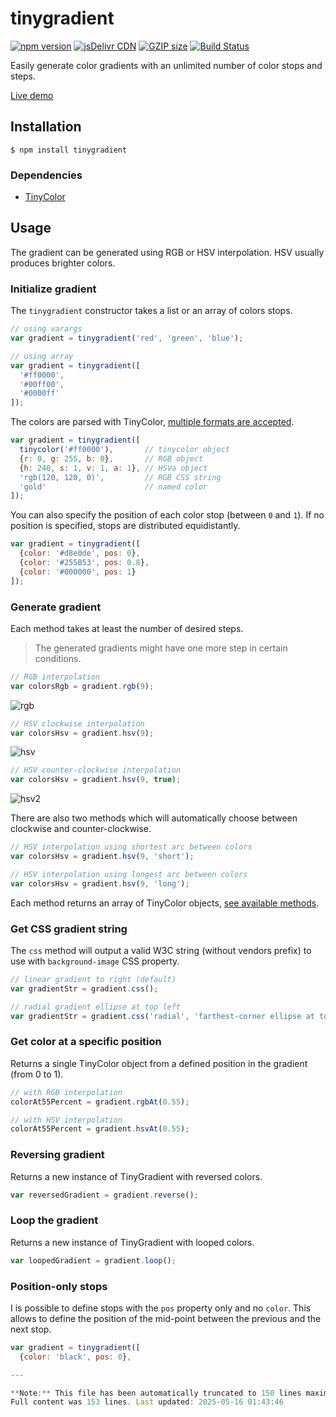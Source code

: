 # tinygradient

[![npm version](https://img.shields.io/npm/v/tinygradient.svg?style=flat-square)](https://www.npmjs.com/package/tinygradient)
[![jsDelivr CDN](https://data.jsdelivr.com/v1/package/npm/tinygradient/badge)](https://www.jsdelivr.com/package/npm/tinygradient)
[![GZIP size](https://flat.badgen.net/bundlephobia/minzip/tinygradient)](https://bundlephobia.com/result?p=tinygradient)
[![Build Status](https://github.com/mistic100/tinygradient/workflows/CI/badge.svg)](https://github.com/mistic100/tinygradient/actions)

Easily generate color gradients with an unlimited number of color stops and steps. 

[Live demo](https://mistic100.github.io/tinygradient/)

## Installation

```
$ npm install tinygradient
```

### Dependencies

- [TinyColor](https://github.com/bgrins/TinyColor)

## Usage

The gradient can be generated using RGB or HSV interpolation. HSV usually produces brighter colors.

### Initialize gradient

The `tinygradient` constructor takes a list or an array of colors stops.

```javascript
// using varargs
var gradient = tinygradient('red', 'green', 'blue');

// using array
var gradient = tinygradient([
  '#ff0000',
  '#00ff00',
  '#0000ff'
]);
```

The colors are parsed with TinyColor, [multiple formats are accepted](https://github.com/bgrins/TinyColor/blob/master/README.md#accepted-string-input).

```javascript
var gradient = tinygradient([
  tinycolor('#ff0000'),       // tinycolor object
  {r: 0, g: 255, b: 0},       // RGB object
  {h: 240, s: 1, v: 1, a: 1}, // HSVa object
  'rgb(120, 120, 0)',         // RGB CSS string
  'gold'                      // named color
]);
```

You can also specify the position of each color stop (between `0` and `1`). If no position is specified, stops are distributed equidistantly.

```javascript
var gradient = tinygradient([
  {color: '#d8e0de', pos: 0},
  {color: '#255B53', pos: 0.8},
  {color: '#000000', pos: 1}
]);
```

### Generate gradient

Each method takes at least the number of desired steps.
> The generated gradients might have one more step in certain conditions.

```javascript
// RGB interpolation
var colorsRgb = gradient.rgb(9);
```
![rgb](https://raw.githubusercontent.com/mistic100/tinygradient/master/images/rgb.png)

```javascript
// HSV clockwise interpolation
var colorsHsv = gradient.hsv(9);
```
![hsv](https://raw.githubusercontent.com/mistic100/tinygradient/master/images/hsv.png)

```javascript
// HSV counter-clockwise interpolation
var colorsHsv = gradient.hsv(9, true);
```
![hsv2](https://raw.githubusercontent.com/mistic100/tinygradient/master/images/hsv2.png)

There are also two methods which will automatically choose between clockwise and counter-clockwise.

```javascript
// HSV interpolation using shortest arc between colors
var colorsHsv = gradient.hsv(9, 'short');

// HSV interpolation using longest arc between colors
var colorsHsv = gradient.hsv(9, 'long');
```

Each method returns an array of TinyColor objects, [see available methods](https://github.com/bgrins/TinyColor/blob/master/README.md#methods).

### Get CSS gradient string

The `css` method will output a valid W3C string (without vendors prefix) to use with `background-image` CSS property.

```javascript
// linear gradient to right (default)
var gradientStr = gradient.css();

// radial gradient ellipse at top left
var gradientStr = gradient.css('radial', 'farthest-corner ellipse at top left');
```

### Get color at a specific position

Returns a single TinyColor object from a defined position in the gradient (from 0 to 1).

```javascript
// with RGB interpolation
colorAt55Percent = gradient.rgbAt(0.55);

// with HSV interpolation
colorAt55Percent = gradient.hsvAt(0.55);
```

### Reversing gradient

Returns a new instance of TinyGradient with reversed colors.

```javascript
var reversedGradient = gradient.reverse();
```

### Loop the gradient

Returns a new instance of TinyGradient with looped colors.

```javascript
var loopedGradient = gradient.loop();
```

### Position-only stops

I is possible to define stops with the `pos` property only and no `color`. This allows to define the position of the mid-point between the previous and the next stop.

```js
var gradient = tinygradient([
  {color: 'black', pos: 0},

---

**Note:** This file has been automatically truncated to 150 lines maximum.
Full content was 153 lines. Last updated: 2025-05-16 01:43:46

